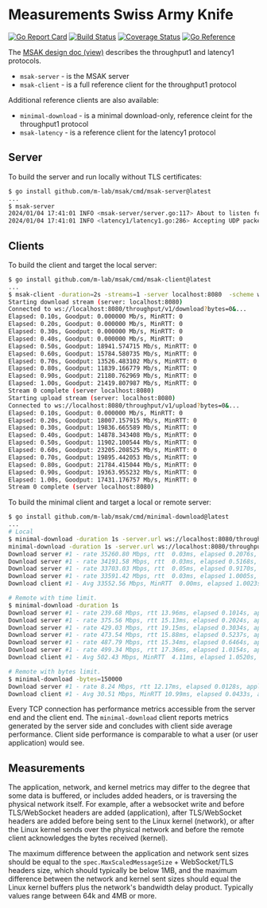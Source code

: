 # Measurements Swiss Army Knife

[![Go Report Card](https://goreportcard.com/badge/github.com/m-lab/msak)](https://goreportcard.com/report/github.com/m-lab/msak)
[![Build Status](https://github.com/m-lab/msak/actions/workflows/test.yml/badge.svg?branch=main)](https://github.com/m-lab/msak/actions/workflows/test.yml)
[![Coverage Status](https://coveralls.io/repos/github/m-lab/msak/badge.svg?branch=main)](https://coveralls.io/github/m-lab/msak?branch=main)
[![Go Reference](https://pkg.go.dev/badge/github.com/m-lab/msak.svg)](https://pkg.go.dev/github.com/m-lab/msak)

The [MSAK design doc (view)][1] describes the throughput1 and latency1 protocols.

[1]: https://docs.google.com/document/d/1OmKXGhQe2mT1gSXI2NT_SxvnKu5OHpBGIYpoWNJwmWA/edit?usp=sharing&resourcekey=0-kCenAC2xuZeAPv_WjEsF3w

* `msak-server` - is the MSAK server
* `msak-client` - is a full reference client for the throughput1 protocol

Additional reference clients are also available:

* `minimal-download` - is a minimal download-only, reference cleint for the throughput1 protocol
* `msak-latency` - is a reference client for the latency1 protocol

## Server

To build the server and run locally without TLS certificates:

```sh
$ go install github.com/m-lab/msak/cmd/msak-server@latest
...
$ msak-server
2024/01/04 17:41:01 INFO <msak-server/server.go:117> About to listen for ws tests endpoint=:8080
2024/01/04 17:41:01 INFO <latency1/latency1.go:286> Accepting UDP packets...
```

## Clients

To build the client and target the local server:

```sh
$ go install github.com/m-lab/msak/cmd/msak-client@latest
...
$ msak-client -duration=2s -streams=1 -server localhost:8080  -scheme ws
Starting download stream (server: localhost:8080)
Connected to ws://localhost:8080/throughput/v1/download?bytes=0&...
Elapsed: 0.10s, Goodput: 0.000000 Mb/s, MinRTT: 0
Elapsed: 0.20s, Goodput: 0.000000 Mb/s, MinRTT: 0
Elapsed: 0.30s, Goodput: 0.000000 Mb/s, MinRTT: 0
Elapsed: 0.40s, Goodput: 0.000000 Mb/s, MinRTT: 0
Elapsed: 0.50s, Goodput: 18941.574715 Mb/s, MinRTT: 0
Elapsed: 0.60s, Goodput: 15784.580735 Mb/s, MinRTT: 0
Elapsed: 0.70s, Goodput: 13526.483102 Mb/s, MinRTT: 0
Elapsed: 0.80s, Goodput: 11839.166779 Mb/s, MinRTT: 0
Elapsed: 0.90s, Goodput: 21180.762969 Mb/s, MinRTT: 0
Elapsed: 1.00s, Goodput: 21419.807987 Mb/s, MinRTT: 0
Stream 0 complete (server localhost:8080)
Starting upload stream (server: localhost:8080)
Connected to ws://localhost:8080/throughput/v1/upload?bytes=0&...
Elapsed: 0.10s, Goodput: 0.000000 Mb/s, MinRTT: 0
Elapsed: 0.20s, Goodput: 18007.157915 Mb/s, MinRTT: 0
Elapsed: 0.30s, Goodput: 19836.665589 Mb/s, MinRTT: 0
Elapsed: 0.40s, Goodput: 14878.343408 Mb/s, MinRTT: 0
Elapsed: 0.50s, Goodput: 11902.100544 Mb/s, MinRTT: 0
Elapsed: 0.60s, Goodput: 23205.208525 Mb/s, MinRTT: 0
Elapsed: 0.70s, Goodput: 19895.442053 Mb/s, MinRTT: 0
Elapsed: 0.80s, Goodput: 21784.415044 Mb/s, MinRTT: 0
Elapsed: 0.90s, Goodput: 19363.955232 Mb/s, MinRTT: 0
Elapsed: 1.00s, Goodput: 17431.176757 Mb/s, MinRTT: 0
Stream 0 complete (server localhost:8080)
```

To build the minimal client and target a local or remote server:

```sh
$ go install github.com/m-lab/msak/cmd/minimal-download@latest
...
# Local
$ minimal-download -duration 1s -server.url ws://localhost:8080/throughput/v1/download
minimal-download -duration 1s -server.url ws://localhost:8080/throughput/v1/download
Download server #1 - rate 35260.80 Mbps, rtt  0.03ms, elapsed 0.2076s, application r/w: 0/918552576, network r/w: 0/917513214 kernel* r/w: 538/914903145
Download server #1 - rate 34191.58 Mbps, rtt  0.03ms, elapsed 0.5168s, application r/w: 0/2213545117, network r/w: 0/2212518109 kernel* r/w: 538/2208912708
Download server #1 - rate 33703.03 Mbps, rtt  0.05ms, elapsed 0.9170s, application r/w: 0/3868199075, network r/w: 0/3867187851 kernel* r/w: 538/3863293895
Download server #1 - rate 33591.42 Mbps, rtt  0.03ms, elapsed 1.0005s, application r/w: 0/4203744426, network r/w: 0/4203784992 kernel* r/w: 538/4200858760
Download client #1 - Avg 33552.56 Mbps, MinRTT  0.00ms, elapsed 1.0023s, application r/w: 0/4203745461

# Remote with time limit.
$ minimal-download -duration 1s
Download server #1 - rate 239.68 Mbps, rtt 13.96ms, elapsed 0.1014s, application r/w: 0/6815744, network r/w: 0/6400516 kernel* r/w: 1304/3039466
Download server #1 - rate 375.56 Mbps, rtt 15.13ms, elapsed 0.2024s, application r/w: 0/13632647, network r/w: 0/13112011 kernel* r/w: 1304/9503338
Download server #1 - rate 429.03 Mbps, rtt 19.15ms, elapsed 0.3034s, application r/w: 0/19925135, network r/w: 0/19298323 kernel* r/w: 1304/16271290
Download server #1 - rate 473.54 Mbps, rtt 15.88ms, elapsed 0.5237s, application r/w: 0/35654810, network r/w: 0/34737910 kernel* r/w: 1304/30997450
Download server #1 - rate 487.79 Mbps, rtt 15.34ms, elapsed 0.6464s, application r/w: 0/42995877, network r/w: 0/42564857 kernel* r/w: 1304/39414674
Download server #1 - rate 499.34 Mbps, rtt 17.36ms, elapsed 1.0154s, application r/w: 0/66065584, network r/w: 0/66158482 kernel* r/w: 1304/63380522
Download client #1 - Avg 502.43 Mbps, MinRTT  4.11ms, elapsed 1.0520s, application r/w: 0/66066624

# Remote with bytes limit.
$ minimal-download -bytes=150000
Download server #1 - rate 8.24 Mbps, rtt 12.17ms, elapsed 0.0128s, application r/w: 0/150000, network r/w: 0/164976 kernel* r/w: 1309/13146
Download client #1 - Avg 30.51 Mbps, MinRTT 10.99ms, elapsed 0.0433s, application r/w: 0/151008
```

Every TCP connection has performance metrics accessible from the server end and
the client end. The `minimal-download` client reports metrics generated by the
server side and concludes with client side average performance. Client side
performance is comparable to what a user (or user application) would see.

## Measurements

The application, network, and kernel metrics may differ to the degree
that some data is buffered, or includes added headers, or is traversing the
physical network itself. For example, after a websocket write and before
TLS/WebSocket headers are added (application), after TLS/WebSocket headers are
added before being sent to the Linux kernel (network), or after the Linux kernel
sends over the physical network and before the remote client acknowledges the
bytes received (kernel).

The maximum difference between the application and network sent sizes should be
equal to the `spec.MaxScaledMessageSize` + WebSocket/TLS headers size, which
should typically be below 1MB, and the maximum difference between the network
and kernel sent sizes should equal the Linux kernel buffers plus the network's
bandwidth delay product. Typically values range between 64k and 4MB or more.
